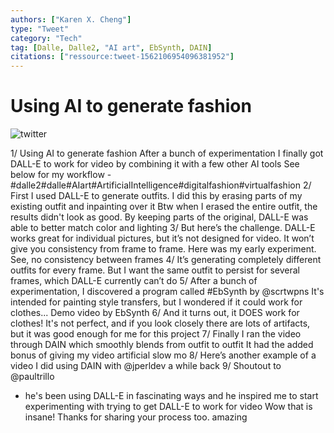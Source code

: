 ```yaml
---
authors: ["Karen X. Cheng"]
type: "Tweet"
category: "Tech"
tag: [Dalle, Dalle2, "AI art", EbSynth, DAIN]
citations: ["ressource:tweet-1562106954096381952"]
---
```


# Using AI to generate fashion

![twitter](https://twitter.com/karenxcheng/status/1564626773001719813)

1/ Using AI to generate fashion After a bunch of experimentation I finally got DALL-E to work for video by combining it with a few other AI tools See below for my workflow - #dalle2#dalle#AIart#ArtificialIntelligence#digitalfashion#virtualfashion
2/ First I used DALL-E to generate outfits. I did this by erasing parts of my existing outfit and inpainting over it Btw when I erased the entire outfit, the results didn't look as good. By keeping parts of the original, DALL-E was able to better match color and lighting
3/ But here’s the challenge. DALL-E works great for individual pictures, but it’s not designed for video. It won’t give you consistency from frame to frame. Here was my early experiment. See, no consistency between frames
4/ It’s generating completely different outfits for every frame. But I want the same outfit to persist for several frames, which DALL-E currently can’t do
5/ After a bunch of experimentation, I discovered a program called #EbSynth by
@scrtwpns
It's intended for painting style transfers, but I wondered if it could work for clothes... Demo video by EbSynth
6/ And it turns out, it DOES work for clothes! It's not perfect, and if you look closely there are lots of artifacts, but it was good enough for me for this project
7/ Finally I ran the video through DAIN which smoothly blends from outfit to outfit It had the added bonus of giving my video artificial slow mo
8/ Here’s another example of a video I did using DAIN with
@jperldev
a while back
9/ Shoutout to
@paultrillo

-   he's been using DALL-E in fascinating ways and he inspired me to start experimenting with trying to get DALL-E to work for video
    Wow that is insane! Thanks for sharing your process too.
    amazing
